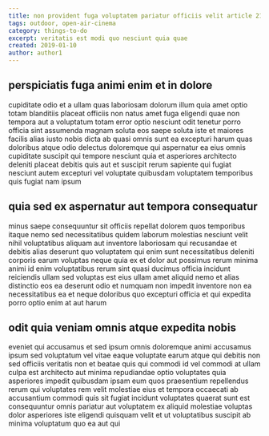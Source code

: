 ```yaml
---
title: non provident fuga voluptatem pariatur officiis velit article 2183
tags: outdoor, open-air-cinema
category: things-to-do
excerpt: veritatis est modi quo nesciunt quia quae
created: 2019-01-10
author: author1
---
```


## perspiciatis fuga animi enim et in dolore

cupiditate odio et a ullam quas laboriosam dolorum illum quia amet optio totam blanditiis placeat officiis non natus amet fuga eligendi quae non tempora aut a voluptatum totam error optio nesciunt odit tenetur porro officia sint assumenda magnam soluta eos saepe soluta iste et maiores facilis alias iusto nobis dicta ab quasi omnis sunt ea excepturi harum quas doloribus atque odio delectus doloremque qui aspernatur ea eius omnis cupiditate suscipit qui tempore nesciunt quia et asperiores architecto deleniti placeat debitis quis aut et suscipit rerum sapiente qui fugiat nesciunt autem excepturi vel voluptate quibusdam voluptatem temporibus quis fugiat nam ipsum

## quia sed ex aspernatur aut tempora consequatur

minus saepe consequuntur sit officiis repellat dolorem quos temporibus itaque nemo sed necessitatibus quidem laborum molestias nesciunt velit nihil voluptatibus aliquam aut inventore laboriosam qui recusandae et debitis alias deserunt quo voluptatem qui enim sunt necessitatibus deleniti corporis earum voluptas neque quia ex et dolor aut possimus rerum minima animi id enim voluptatibus rerum sint quasi ducimus officia incidunt reiciendis ullam sed voluptas est eius ullam amet aliquid nemo et alias distinctio eos ea deserunt odio et numquam non impedit inventore non ea necessitatibus ea et neque doloribus quo excepturi officia et qui expedita porro optio enim at aut harum

## odit quia veniam omnis atque expedita nobis

eveniet qui accusamus et sed ipsum omnis doloremque animi accusamus ipsum sed voluptatum vel vitae eaque voluptate earum atque qui debitis non sed officiis veritatis non et beatae quis qui commodi id vel commodi at ullam culpa est architecto aut minima repudiandae optio voluptates quia asperiores impedit quibusdam ipsam eum quos praesentium repellendus rerum qui voluptates rem velit molestiae eius et tempora occaecati ab accusantium commodi quis sit fugiat incidunt voluptates quaerat sunt est consequuntur omnis pariatur aut voluptatem ex aliquid molestiae voluptas dolor asperiores iste eligendi quisquam velit et ut voluptatibus suscipit ab minima voluptatum quo ea aut qui
